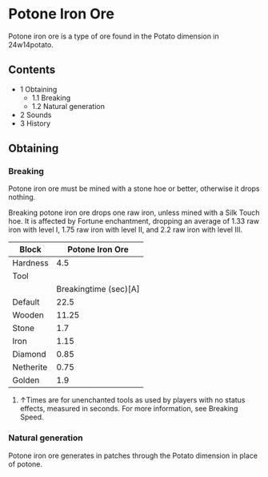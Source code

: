 # Potone Iron Ore
Potone iron ore is a type of ore found in the Potato dimension in 24w14potato.

## Contents
- 1 Obtaining
	- 1.1 Breaking
	- 1.2 Natural generation
- 2 Sounds
- 3 History

## Obtaining
### Breaking
Potone iron ore must be mined with a stone hoe or better, otherwise it drops nothing.

Breaking potone iron ore drops one raw iron, unless mined with a Silk Touch hoe. It is affected by Fortune enchantment, dropping an average of 1.33 raw iron with level I, 1.75 raw iron with level II, and 2.2 raw iron with level III.

| Block     | Potone Iron Ore       |
|-----------|-----------------------|
| Hardness  | 4.5                   |
| Tool      |                       |
|           | Breakingtime (sec)[A] |
| Default   | 22.5                  |
| Wooden    | 11.25                 |
| Stone     | 1.7                   |
| Iron      | 1.15                  |
| Diamond   | 0.85                  |
| Netherite | 0.75                  |
| Golden    | 1.9                   |

1. ↑Times are for unenchanted tools as used by players with no status effects, measured in seconds. For more information, see Breaking Speed.

### Natural generation
Potone iron ore generates in patches through the Potato dimension in place of potone.



